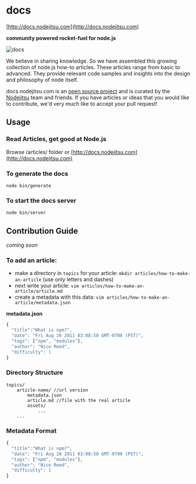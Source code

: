 # docs

[http://docs.nodejitsu.com](http://docs.nodejitsu.com)

**community powered rocket-fuel for node.js**

![docs](/img/logo.png "docs")

We believe in sharing knowledge. So we have assembled this growing collection of node.js how-to articles. These articles range from basic to advanced. They provide relevant code samples and insights into the design and philosophy of node itself. 


docs.nodejitsu.com is an [open source project](http://github.com/nodejitsu/docs) and is curated by the [Nodejitsu](http:/www.nodejitsu.com) team and friends. If you have articles or ideas that you would like to contribute, we'd very much like to accept your pull request!

## Usage

### Read Articles, get good at Node.js

Browse /articles/ folder or [http://docs.nodejitsu.com](http://docs.nodejitsu.com)

### To generate the docs

    node bin/generate
    
### To start the docs server

    node bin/server


## Contribution Guide

*coming soon*

### To add an article:

- make a directory in `topics` for your article: `mkdir articles/how-to-make-an-article` (use only letters and dashes)
- next write your article: `vim articles/how-to-make-an-article/article.md`
- create a metadata with this data: `vim articles/how-to-make-an-article/metadata.json`

**metadata.json**

```javascript
{
  "title":"What is npm?",
  "date": "Fri Aug 26 2011 03:08:50 GMT-0700 (PST)",
  "tags": ["npm", "modules"],
  "author": "Nico Reed",
  "difficulty": 1
}
```


### Directory Structure

    topics/
        article-name/ //url version
            metadata.json
            article.md //file with the real article
            assets/
                ...
        ...

### Metadata Format

```javascript
{
  "title":"What is npm?",
  "date": "Fri Aug 26 2011 03:08:50 GMT-0700 (PST)",
  "tags": ["npm", "modules"],
  "author": "Nico Reed",
  "difficulty": 1
}
```
